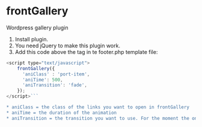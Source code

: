 # frontGallery
Wordpress gallery plugin

1. Install plugin.
2. You need jQuery to make this plugin work.
3. Add this code above the </body> tag in te footer.php template file:

```javascript
<script type="text/javascript">
	frontGallery({
	  'aniClass' : 'port-item',	
      'aniTime': 500,
      'aniTransition': 'fade',
    }); 
</script>```

* aniClass = the class of the links you want to open in frontGallery
* aniTime = the duration of the animation
* aniTransition = the transition you want to use. For the moment the only transition is fade.
